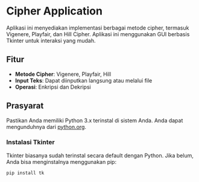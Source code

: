 # Cipher Application

Aplikasi ini menyediakan implementasi berbagai metode cipher, termasuk Vigenere, Playfair, dan Hill Cipher. Aplikasi ini menggunakan GUI berbasis Tkinter untuk interaksi yang mudah.

## Fitur
- **Metode Cipher**: Vigenere, Playfair, Hill
- **Input Teks**: Dapat diinputkan langsung atau melalui file
- **Operasi**: Enkripsi dan Dekripsi

## Prasyarat
Pastikan Anda memiliki Python 3.x terinstal di sistem Anda. Anda dapat mengunduhnya dari [python.org](https://www.python.org/downloads/).

### Instalasi Tkinter
Tkinter biasanya sudah terinstal secara default dengan Python. Jika belum, Anda bisa menginstalnya menggunakan pip:

```bash
pip install tk
